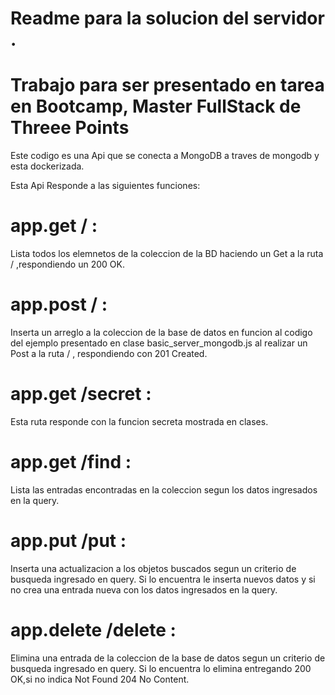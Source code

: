 # Readme para la solucion del servidor .

# Trabajo para ser presentado en tarea en Bootcamp, Master FullStack de Threee Points 

Este codigo es una Api que se conecta a MongoDB a traves de mongodb y esta dockerizada.

Esta Api Responde a las siguientes funciones:

# app.get / :

Lista todos los elemnetos de la coleccion de la BD haciendo un Get a la ruta / ,respondiendo un 200 OK.

# app.post / :

Inserta un arreglo a la coleccion de la base de datos en funcion al codigo del ejemplo presentado en clase basic_server_mongodb.js al realizar un Post a la ruta / , respondiendo con 201 Created.

# app.get /secret : 

Esta ruta responde con la funcion secreta mostrada en clases.



# app.get /find : 

Lista las entradas encontradas en la coleccion segun los datos ingresados en la query.


# app.put /put  :

Inserta una actualizacion a los objetos buscados segun un criterio de busqueda ingresado en query. Si lo encuentra le inserta nuevos datos y si no crea una entrada nueva con los datos ingresados en la query.

# app.delete /delete : 

Elimina una entrada de la coleccion de la base de datos segun un criterio de busqueda ingresado en query. Si lo encuentra lo elimina entregando 200 OK,si no indica Not Found 204 No Content.